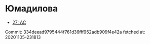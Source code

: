 # Юмадилова
- [27: AC](27.md)

Commit: 334deead9795444f761d36fff952adb909f4e42a
 fetched at: 20201105-231813
